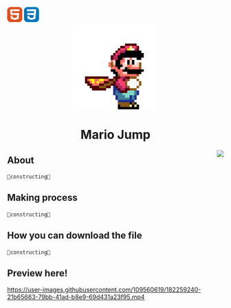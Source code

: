 <head>
  <div align=corner>
    <img src="https://raw.githubusercontent.com/tandpfun/skill-icons/993782dbef600360a61a4393555f3afc0e3c61b1/icons/HTML.svg" width="35px"> 
    <img src="https://raw.githubusercontent.com/tandpfun/skill-icons/993782dbef600360a61a4393555f3afc0e3c61b1/icons/CSS.svg" width="35px">
  </div>
    <div align=center>
    <img src="https://github.com/micapareddes/MarioJump/blob/main/images/mario.gif" width=200px>
    <h1>Mario Jump</h1>
    <img align=right src="http://img.shields.io/static/v1?label=STATUS&message=COMPLETED&color=GREEN&style=for-the-badge"/>
      
  </div>
</head>
  
<body>

  ## About
    🚧constructing🚧
    
  ## Making process
    🚧constructing🚧

  ## How you can download the file
    🚧constructing🚧


  ## Preview here!
  https://user-images.githubusercontent.com/109560619/182259240-21b65663-79bb-41ad-b8e9-69d431a23f95.mp4
</body>
